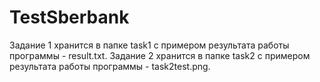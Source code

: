 # TestSberbank
Задание 1 хранится в папке task1 c примером результата работы программы - result.txt.
Задание 2 хранится в папке task2 с примером результата работы программы - task2test.png.
